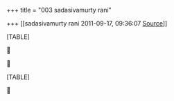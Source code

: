 +++
title = "003 sadasivamurty rani"

+++
[[sadasivamurty rani	2011-09-17, 09:36:07 [Source](https://groups.google.com/g/bvparishat/c/MpFGPJT8G3U)]]



[TABLE]





[TABLE]



